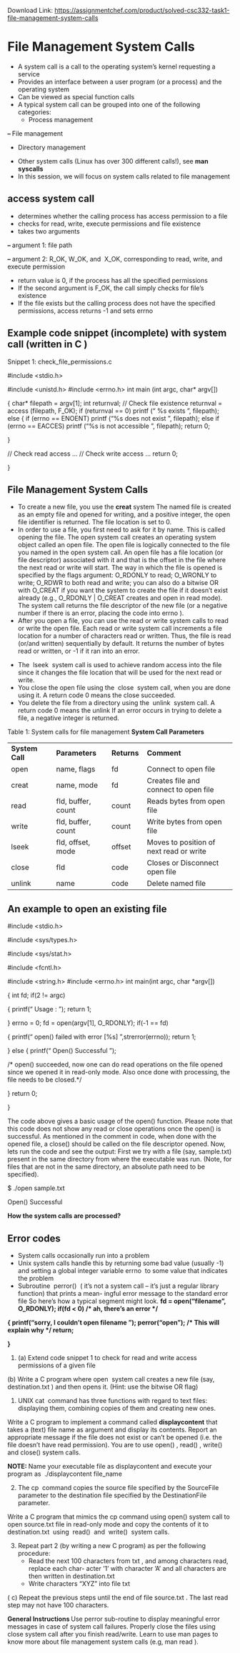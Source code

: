 Download Link: https://assignmentchef.com/product/solved-csc332-task1-file-management-system-calls
<br>
<h1>File Management System Calls</h1>

<ul>

 <li>​A system call is a call to the operating system’s kernel requesting a service</li>

 <li>​Provides an interface between a user program (or a process) and the operating system</li>

 <li>​Can be viewed as special function calls</li>

 <li>​A typical system call can be grouped into one of the following categories:

  <ul>

   <li>​Process management</li>

  </ul></li>

</ul>

​<strong>– </strong>​File management

<ul>

 <li>​Directory management</li>

</ul>

<ul>

 <li>​Other system calls (Linux has over 300 different calls!), see ​<strong>man syscalls </strong></li>

 <li>​In this session, we will focus on system calls related to file management</li>

</ul>

<h2>access system call​</h2>

<ul>

 <li>​determines whether the calling process has access permission to a file</li>

 <li>​checks for read, write, execute permissions and file existence</li>

 <li>​takes two arguments</li>

</ul>

<strong>– </strong>​argument 1: file path

​<strong>– </strong>​argument 2: ​R_OK, W_OK, and ​ ​X_OK, corresponding to read, write, and execute permission​

<ul>

 <li>​return value is 0, if the process has all the specified permissions</li>

 <li>​If the second argument is ​F_OK​, the call simply checks for file’s existence</li>

 <li>​If the file exists but the calling process does not have the specified permissions, access returns -1 and sets ​errno</li>

</ul>

<strong> </strong>

<h2>Example code snippet (incomplete) with system call (written in C​ )​</h2>

Snippet 1: check_file_permissions.c​

#include &lt;stdio.h&gt;

#include &lt;unistd.h&gt;  #include &lt;errno.h&gt;  int main (int argc, char* argv[])

{    char* filepath = argv[1];    int returnval;    // Check file existence    returnval = access (filepath, F_OK);    if (returnval == 0)      printf (“
 %s exists
”, filepath);    else    {      if (errno == ENOENT)        printf (“%s does not exist
”, filepath);      else if (errno == EACCES)        printf (“%s is not accessible
”, filepath);        return 0;

}




// Check read access …    // Check write access …    return 0;

}

<strong> </strong>

<h2>File Management System Calls</h2>

<ul>

 <li>To​ create a new file, you use the <strong>creat</strong>​ system​ The named file is created as an empty file and opened for writing, and a positive integer, the open file identifier is returned. The file location is set to 0.</li>

 <li>In​ order to use a file, you first need to ask for it by name. This is called opening the file. The open​ system call creates an operating system object called an open file. The open file is logically connected to the file you named in the open system call. An open file has a file location (or file descriptor) associated with it and that is the offset in the file where the next read or write will start. The way in which the file is opened is specified by the flags argument: O_RDONLY​ to​ read; O_WRONLY​ to​ write; O_RDWR​ to​ both read and write; you can also do a bitwise OR with O_CREAT​ if​ you want the system to create the file if it doesn’t exist already (e.g., O_RDONLY​ |​ ​O_CREAT creates​ and open in read mode). The system call returns the file descriptor of the new file (or a negative number if there is an error, placing the code into errno​ ).​</li>

 <li>After​ you open a file, you can use the read​      or​           write​ ​system calls to read or write the open file. Each read or write system call increments a file location for a number of characters read or written. Thus, the file is read (or/and written) sequentially by default. It returns the number of bytes read or written, or -1 if it ran into an error.</li>

</ul>




<ul>

 <li>The ​ lseek ​    system call is used to achieve random access into the file since it changes the file​         location that will be used for the next read or write.</li>

 <li>You close the open file using the ​ close ​    system call, when you are done using it. A return code 0​       means the close succeeded.</li>

 <li>You delete the file from a directory using the ​ unlink ​  system call. A return code 0 means the unlink​         If an error occurs in trying to delete a file, a negative integer is returned.</li>

</ul>

Table 1: System calls for file management <strong>System Call Parameters</strong>​

<table width="561">

 <tbody>

  <tr>

   <td width="107"><strong>System Call </strong></td>

   <td width="123"><strong>Parameters </strong></td>

   <td width="65"><strong>Returns </strong></td>

   <td width="266"><strong>Comment </strong></td>

  </tr>

  <tr>

   <td width="107">open</td>

   <td width="123">name, flags</td>

   <td width="65">fd</td>

   <td width="266">Connect to open file</td>

  </tr>

  <tr>

   <td width="107">creat</td>

   <td width="123">name, mode</td>

   <td width="65">fd</td>

   <td width="266">Creates file and connect to open file</td>

  </tr>

  <tr>

   <td width="107">read</td>

   <td width="123">fld, buffer, count</td>

   <td width="65">count</td>

   <td width="266">Reads bytes from open file</td>

  </tr>

  <tr>

   <td width="107">write</td>

   <td width="123">fld, buffer, count</td>

   <td width="65">count</td>

   <td width="266">Write bytes from open file</td>

  </tr>

  <tr>

   <td width="107">lseek</td>

   <td width="123">fld, offset, mode</td>

   <td width="65">offset</td>

   <td width="266">Moves to position of next read or write</td>

  </tr>

  <tr>

   <td width="107">close</td>

   <td width="123">fld</td>

   <td width="65">code</td>

   <td width="266">Closes or Disconnect open file</td>

  </tr>

  <tr>

   <td width="107">unlink</td>

   <td width="123">name</td>

   <td width="65">code</td>

   <td width="266">Delete named file</td>

  </tr>

 </tbody>

</table>

<strong> </strong>

<h2>An example to open an existing file</h2>

#include &lt;stdio.h&gt;

#include &lt;sys/types.h&gt;

#include &lt;sys/stat.h&gt;

#include &lt;fcntl.h&gt;

#include &lt;string.h&gt;  #include &lt;errno.h&gt;  int main(int argc, char *argv[])

{     int fd;     if(2 != argc)

{        printf(“
 Usage : 
”);        return 1;

}    errno = 0;     fd = open(argv[1], O_RDONLY);     if(-1 == fd)

{        printf(“
 open() failed with error [%s]
”,strerror(errno));       return 1;

}    else     {         printf(“
 Open() Successful
”);

/* open() succeeded, now one can do read operations on the        file opened since we opened it in read-only mode. Also once done         with processing, the file needs to be closed.*/

}    return 0;

}

The code above gives a basic usage of the open() function. Please note that this code does not show any read or close operations once the open() is successful. As mentioned in the comment in code, when done with the opened file, a close() should be called on the file descriptor opened. Now, lets run the code and see the output: First we try with a file (say, sample.txt) present in the same directory from where the executable was run. (Note, for files that are not in the same directory, an absolute path need to be specified).

$ ./open sample.txt

Open() Successful

<strong> </strong>

<strong> </strong>

<strong> </strong>

<strong> </strong>

<strong>How the system calls are processed? </strong>

<strong> </strong>

<h2>Error codes</h2>

<ul>

 <li>System calls occasionally run into a problem​</li>

 <li>Unix system calls handle this by returning some bad value (usually -1) and setting a global integer​ variable errno ​       to some value that indicates the problem​</li>

 <li>Subroutine ​ perror() ​ (​ it’s not a system call – it’s just a regular library function) that prints a mean- ingful error message to the standard error file So here’s how a typical segment might look.  <strong>fd = open(“filename”, O_RDONLY);  if(fd &lt; 0) /* ah, there’s an error */  </strong></li>

</ul>

<strong>{    printf(“sorry, I couldn’t open filename
”);    perror(“open”); /* This will explain why */    return;  </strong>

<strong>} </strong>

<ol>

 <li>(a) Extend code snippet 1 to check for read and write access permissions of a given file</li>

</ol>

(b) Write a C program where open ​              ​system call creates a new file (say, destination.txt​             )​ and then  opens it. (Hint: use the bitwise OR flag)

<ol>

 <li>UNIX cat ​ command has three functions with regard to text files: displaying them, combining copies​   of them and creating new ones.</li>

</ol>

Write a C program to implement a command called <strong>displaycontent</strong>​ that​ takes a (text) file name as argument and display its contents. Report an appropriate message if the file does not exist or can’t be opened (i.e. the file doesn’t have read permission). You are to use open()​ ,​ read()​ ​, write()​ and​ close() system calls.​

<strong>NOTE: </strong>Name your executable file as displaycontent and execute your program as ​   ./displaycontent​     file_name

<ol start="2">

 <li>The cp ​ command copies the source file specified by the SourceFile parameter to the destination file​       specified by the DestinationFile parameter.</li>

</ol>

Write a C program that mimics the cp​ command​ using open()​ system​ call to open source.txt​ file​ in read-only mode and copy the contents of it to destination.txt ​ using ​ read() ​ and ​ write() ​ system calls.​

<ol start="3">

 <li>Repeat part 2 (by writing a new C program) as per the following procedure:

  <ul>

   <li>Read the next 100 characters from txt​ ​, and among characters read, replace each char-            acter ’1’ with character ’A’ and all characters are then written in destination.txt​</li>

   <li>Write characters “XYZ” into file txt​</li>

  </ul></li>

</ol>

(​ c) Repeat the previous steps until the end of file source.txt​           . The last read step may not have 100​                                 characters.

<strong>General Instructions </strong>Use​ perror​ sub-routine​ to display meaningful error messages in case of system call failures. Properly close the files using close​ system​ call after you finish read/write. Learn to use man​ pages to know more about file management system calls (e.g, man read​ ).​


